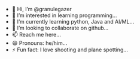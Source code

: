 - 👋 Hi, I’m @granulegazer
- 👀 I’m interested in learning programming...
- 🌱 I’m currently learning python, Java and AI/ML...
- 💞️ I’m looking to collaborate on github...
- 📫 Reach me here...
- 😄 Pronouns: he/him...
- ⚡ Fun fact: I love shooting and plane spotting...

<!---
granulegazer/granulegazer is a ✨ special ✨ repository because its `README.md` (this file) appears on your GitHub profile.
You can click the Preview link to take a look at your changes.
--->
